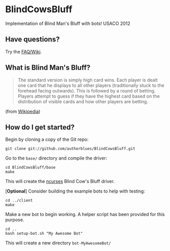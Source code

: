 BlindCowsBluff
==============

Implementation of Blind Man's Bluff with bots! USACO 2012

## Have questions?

Try the [FAQ/Wiki](BlindCowsBluff/wiki).

## What is Blind Man's Bluff?

> The standard version is simply high card wins. Each player is dealt one card that he displays to all other players (traditionally stuck to the forehead facing outwards). This is followed by a round of betting. Players attempt to guess if they have the highest card based on the distribution of visible cards and how other players are betting.

(from [Wikipedia](http://en.wikipedia.org/wiki/Blind_man%27s_bluff_%28poker%29))

## How do I get started?

Begin by cloning a copy of the Git repo:

    git clone git://github.com/authorblues/BlindCowsBluff.git

Go to the `base/` directory and compile the driver:

    cd BlindCowsBluff/base
    make

This will create the [ncurses](http://www.gnu.org/software/ncurses/) Blind Cow's Bluff driver.

[**Optional**] Consider building the example bots to help with testing:

    cd ../client
    make

Make a new bot to begin working. A helper script has been provided for this purpose.

    cd ..
    bash setup-bot.sh "My Awesome Bot"

This will create a new directory `bot-MyAwesomeBot/`
